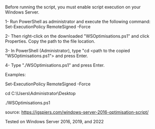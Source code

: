 Before running the script, you must enable script execution on your Windows Server.

1- Run PowerShell as administrator and execute the following command: Set-ExecutionPolicy RemoteSigned -Force

2- Then right-click on the downloaded "WSOptimisations.ps1" and click Properties. Copy the path to the file location.

3- In PowerShell (Administrator), type "cd <path to the copied "WSOptimisations.ps1"> and press Enter.

4- Type "./WSOptimisations.ps1" and press Enter.

Examples:

Set-ExecutionPolicy RemoteSigned -Force

cd C:\Users\Administrator\Desktop

./WSOptimisations.ps1

source: https://jgspiers.com/windows-server-2016-optimisation-script/

Tested on Windows Server 2016, 2019, and 2022

